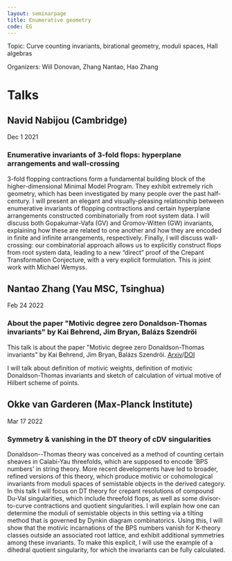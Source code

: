 ```yaml
---
layout: seminarpage
title: Enumerative geometry
code: EG
---
```


Topic: Curve counting invariants, birational geometry, moduli spaces, Hall algebras

Organizers: Will Donovan, Zhang Nantao, Hao Zhang

# Talks

## Navid Nabijou (Cambridge)

Dec 1 2021

### Enumerative invariants of 3-fold flops: hyperplane arrangements and wall-crossing

3-fold flopping contractions form a fundamental building block of the higher-dimensional Minimal Model Program. They exhibit extremely rich geometry, which has been investigated by many people over the past half-century. I will present an elegant and visually-pleasing relationship between enumerative invariants of flopping contractions and certain hyperplane arrangements constructed combinatorially from root system data. I will discuss both Gopakumar-Vafa (GV) and Gromov-Witten (GW) invariants, explaining how these are related to one another and how they are encoded in finite and infinite arrangements, respectively. Finally, I will discuss wall-crossing: our combinatorial approach allows us to explicitly construct flops from root system data, leading to a new “direct” proof of the Crepant Transformation Conjecture, with a very explicit formulation. This is joint work with Michael Wemyss.

## Nantao Zhang (Yau MSC, Tsinghua)

Feb 24 2022

### About the paper "Motivic degree zero Donaldson-Thomas invariants" by Kai Behrend, Jim Bryan, Balázs Szendröi

This talk is about the paper "Motivic degree zero Donaldson-Thomas invariants" by Kai Behrend, Jim Bryan, Balázs Szendröi. [Arxiv](https://arxiv.org/abs/0909.5088)/[DOI](https://doi.org/10.1007/s00222-012-0408-1)

I will talk about definition of motivic weights, definition of motivic Donaldson-Thomas invariants and sketch of calculation of virtual motive of Hilbert scheme of points.

## Okke van Garderen (Max-Planck Institute)

Mar 17 2022

### Symmetry & vanishing in the DT theory of cDV singularities

Donaldson--Thomas theory was conceived as a method of counting certain sheaves in Calabi-Yau threefolds, which are supposed to encode 'BPS numbers' in string theory. More recent developments have led to broader, refined versions of this theory, which produce motivic or cohomological invariants from moduli spaces of semistable objects in the derived category.
In this talk I will focus on DT theory for crepant resolutions of compound Du-Val singularities, which include threefold flops, as well as some divisor-to-curve contractions and quotient singularities. I will explain how one can determine the moduli of semistable objects in this setting via a tilting method that is governed by Dynkin diagram combinatorics. Using this, I will show that the motivic incarnations of the BPS numbers vanish for K-theory classes outside an associated root lattice, and exhibit additional symmetries among these invariants. To make this explicit, I will use the example of a dihedral quotient singularity, for which the invariants can be fully calculated.
